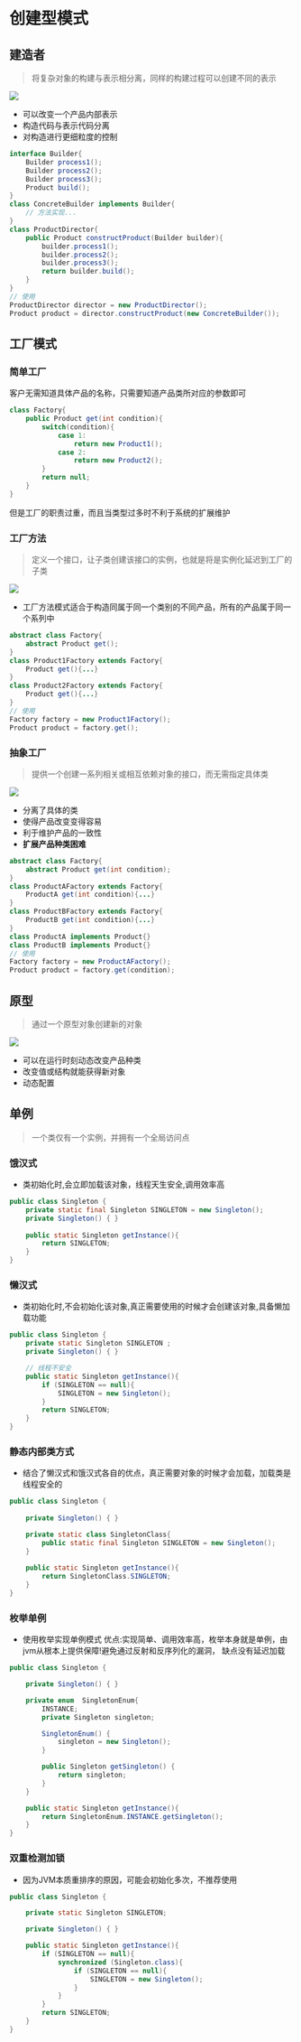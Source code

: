 # 创建型模式

## 建造者

> 将复杂对象的构建与表示相分离，同样的构建过程可以创建不同的表示

![](https://www.cnblogs.com/images/cnblogs_com/mhx1982/builder.GIF)

- 可以改变一个产品内部表示
- 构造代码与表示代码分离
- 对构造进行更细粒度的控制

```java
interface Builder{
    Builder process1();
    Builder process2();
    Builder process3();
    Product build();
}
class ConcreteBuilder implements Builder{
    // 方法实现...
}
class ProductDirector{
    public Product constructProduct(Builder builder){
        builder.process1();
        builder.process2();
        builder.process3();
        return builder.build();
    }
}
// 使用
ProductDirector director = new ProductDirector();
Product product = director.constructProduct(new ConcreteBuilder());
```

## 工厂模式

### 简单工厂

客户无需知道具体产品的名称，只需要知道产品类所对应的参数即可

```java
class Factory{
    public Product get(int condition){
        switch(condition){
            case 1:
                return new Product1();
            case 2:
                return new Product2();
        }
        return null;
    }
}
```

但是工厂的职责过重，而且当类型过多时不利于系统的扩展维护

### 工厂方法

> 定义一个接口，让子类创建该接口的实例，也就是将是实例化延迟到工厂的子类

![](https://images0.cnblogs.com/i/657084/201408/202109111907872.png)

- 工厂方法模式适合于构造同属于同一个类别的不同产品，所有的产品属于同一个系列中

```java
abstract class Factory{
    abstract Product get();
}
class Product1Factory extends Factory{
    Product get(){...}
}
class Product2Factory extends Factory{
    Product get(){...}
}
// 使用
Factory factory = new Product1Factory();
Product product = factory.get();
```

### 抽象工厂

> 提供一个创建一系列相关或相互依赖对象的接口，而无需指定具体类

![](https://upload.wikimedia.org/wikipedia/commons/9/9d/Abstract_factory_UML.svg)

- 分离了具体的类
- 使得产品改变变得容易
- 利于维护产品的一致性
- **扩展产品种类困难**

```java
abstract class Factory{
    abstract Product get(int condition);
}
class ProductAFactory extends Factory{
    ProductA get(int condition){...}
}
class ProductBFactory extends Factory{
    ProductB get(int condition){...}
}
class ProductA implements Product{}
class ProductB implements Product{}
// 使用
Factory factory = new ProductAFactory();
Product product = factory.get(condition);
```

## 原型

>通过一个原型对象创建新的对象

![](https://zhenyulu.cnblogs.com/images/cnblogs_com/zhenyulu/Pic55.gif)

- 可以在运行时刻动态改变产品种类
- 改变值或结构就能获得新对象
- 动态配置

## 单例

>一个类仅有一个实例，并拥有一个全局访问点

### 饿汉式

- 类初始化时,会立即加载该对象，线程天生安全,调用效率高

```java
public class Singleton {
    private static final Singleton SINGLETON = new Singleton();
    private Singleton() { }
    
    public static Singleton getInstance(){
        return SINGLETON;
    }
}
```

### 懒汉式

- 类初始化时,不会初始化该对象,真正需要使用的时候才会创建该对象,具备懒加载功能

```java
public class Singleton {
    private static Singleton SINGLETON ;
    private Singleton() { }

    // 线程不安全
    public static Singleton getInstance(){
        if (SINGLETON == null){
            SINGLETON = new Singleton();
        }
        return SINGLETON;
    }
}
```

### 静态内部类方式

- 结合了懒汉式和饿汉式各自的优点，真正需要对象的时候才会加载，加载类是线程安全的

```java
public class Singleton {
    
    private Singleton() { }

    private static class SingletonClass{
        public static final Singleton SINGLETON = new Singleton();
    }
    
    public static Singleton getInstance(){
        return SingletonClass.SINGLETON;
    }
}
```

### 枚举单例

- 使用枚举实现单例模式 优点:实现简单、调用效率高，枚举本身就是单例，由jvm从根本上提供保障!避免通过反射和反序列化的漏洞， 缺点没有延迟加载

```java
public class Singleton {

    private Singleton() { }

    private enum  SingletonEnum{
        INSTANCE;
        private Singleton singleton;

        SingletonEnum() {
            singleton = new Singleton();
        }

        public Singleton getSingleton() {
            return singleton;
        }
    }

    public static Singleton getInstance(){
        return SingletonEnum.INSTANCE.getSingleton();
    }
}
```

### 双重检测加锁

- 因为JVM本质重排序的原因，可能会初始化多次，不推荐使用

```java
public class Singleton {

    private static Singleton SINGLETON;

    private Singleton() { }

    public static Singleton getInstance(){
        if (SINGLETON == null){
            synchronized (Singleton.class){
                if (SINGLETON == null){
                    SINGLETON = new Singleton();
                }
            }
        }
        return SINGLETON;
    }
}
```



